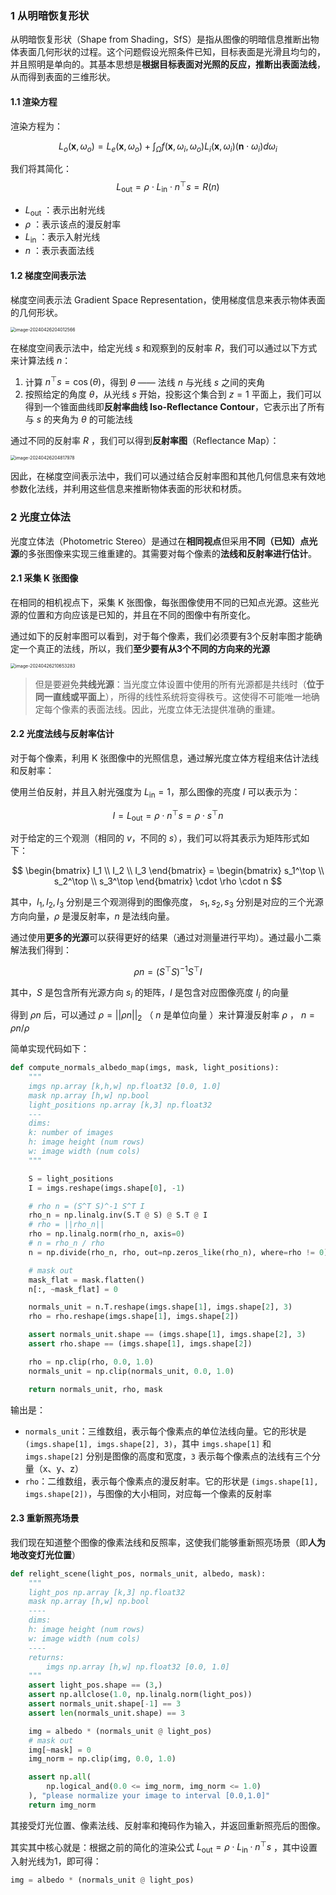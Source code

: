 ### 1 从明暗恢复形状

从明暗恢复形状（Shape from Shading，SfS）是指从图像的明暗信息推断出物体表面几何形状的过程。这个问题假设光照条件已知，目标表面是光滑且均匀的，并且照明是单向的。其基本思想是**根据目标表面对光照的反应，推断出表面法线**，从而得到表面的三维形状。

#### 1.1 渲染方程

渲染方程为：

$$
L_o(\mathbf{x}, \omega_o) = L_e(\mathbf{x}, \omega_o) + \int_{\Omega} f(\mathbf{x}, \omega_i, \omega_o) L_i(\mathbf{x}, \omega_i) (\mathbf{n} \cdot \omega_i) d\omega_i
$$

我们将其简化：
$$
L_{\text{out}} = \rho \cdot L_{\text{in}} \cdot n^\top s = R(n)
$$

-  $L_{\text{out}}$ ：表示出射光线
-  $\rho$ ：表示该点的漫反射率
-  $L_{\text{in}}$ ：表示入射光线
-  $n$ ：表示表面法线

#### 1.2 梯度空间表示法

梯度空间表示法 Gradient Space Representation，使用梯度信息来表示物体表面的几何形状。

<img src="https://img-blog.csdnimg.cn/img_convert/3cb155cad55abef12e6d9ae0658becd0.png" alt="image-20240426204012566" style="zoom:50%;" />

在梯度空间表示法中，给定光线 $s$ 和观察到的反射率 $R$，我们可以通过以下方式来计算法线 $n$：

1. 计算 $n^\top s = \cos(\theta)$，得到 $\theta$ —— 法线 $n$ 与光线 $s$ 之间的夹角
2. 按照给定的角度 $\theta$，从光线 $s$ 开始，投影这个集合到 $z = 1$ 平面上，我们可以得到一个锥面曲线即**反射率曲线 Iso-Reflectance Contour**，它表示出了所有与 $s$ 的夹角为 $\theta$ 的可能法线



通过不同的反射率 $R$ ，我们可以得到**反射率图**（Reflectance Map）：

<img src="https://img-blog.csdnimg.cn/img_convert/c2c8365cca94388267c8e458bbb2469f.png" alt="image-20240426204817978" style="zoom:50%;" />

因此，在梯度空间表示法中，我们可以通过结合反射率图和其他几何信息来有效地参数化法线，并利用这些信息来推断物体表面的形状和材质。



### 2 光度立体法

光度立体法（Photometric Stereo）是通过在**相同视点**但采用**不同（已知）点光源**的多张图像来实现三维重建的。其需要对每个像素的**法线和反射率进行估计**。

#### 2.1 采集 K 张图像

在相同的相机视点下，采集 K 张图像，每张图像使用不同的已知点光源。这些光源的位置和方向应该是已知的，并且在不同的图像中有所变化。

通过如下的反射率图可以看到，对于每个像素，我们必须要有3个反射率图才能确定一个真正的法线，所以，我们**至少要有从3个不同的方向来的光源**

<img src="https://img-blog.csdnimg.cn/img_convert/dfa5457225d574d13507bf9066b8e9d5.png" alt="image-20240426210653283" style="zoom:50%;" />

> 但是要避免**共线光源**：当光度立体设置中使用的所有光源都是共线时（**位于同一直线或平面上**），所得的线性系统将变得秩亏。这使得不可能唯一地确定每个像素的表面法线。因此，光度立体无法提供准确的重建。



#### 2.2 光度法线与反射率估计

对于每个像素，利用 K 张图像中的光照信息，通过解光度立体方程组来估计法线和反射率：

使用兰伯反射，并且入射光强度为 $L_{\text{in}} = 1$，那么图像的亮度 $I$ 可以表示为：

$$
I = L_{\text{out}} = \rho \cdot n^\top s = \rho \cdot s^\top n
$$

对于给定的三个观测（相同的 $v$，不同的 $s$），我们可以将其表示为矩阵形式如下：

$$
\begin{bmatrix} I_1 \\ I_2 \\ I_3 \end{bmatrix} = \begin{bmatrix} s_1^\top \\ s_2^\top \\ s_3^\top \end{bmatrix} \cdot \rho \cdot n
$$

其中，$I_1, I_2, I_3$ 分别是三个观测得到的图像亮度， $s_1, s_2, s_3$ 分别是对应的三个光源方向向量，$\rho$ 是漫反射率，$n$ 是法线向量。



通过使用**更多的光源**可以获得更好的结果（通过对测量进行平均）。通过最小二乘解法我们得到：

$$
\rho n = (S^\top S)^{-1}S^\top I
$$

其中，$S$ 是包含所有光源方向 $s_i$ 的矩阵，$I$ 是包含对应图像亮度 $I_i$ 的向量

得到 $\rho n$ 后，可以通过 $\rho = ||\rho n||_2$ （ $n$ 是单位向量 ）来计算漫反射率 $\rho$ ， $n = \rho n / \rho$



简单实现代码如下：

```python
def compute_normals_albedo_map(imgs, mask, light_positions):
    """
    imgs np.array [k,h,w] np.float32 [0.0, 1.0]
    mask np.array [h,w] np.bool
    light_positions np.array [k,3] np.float32
    ---
    dims:
    k: number of images
    h: image height (num rows)
    w: image width (num cols)
    """

    S = light_positions
    I = imgs.reshape(imgs.shape[0], -1)

    # rho n = (S^T S)^-1 S^T I
    rho_n = np.linalg.inv(S.T @ S) @ S.T @ I
    # rho = ||rho_n||
    rho = np.linalg.norm(rho_n, axis=0)
    # n = rho_n / rho
    n = np.divide(rho_n, rho, out=np.zeros_like(rho_n), where=rho != 0)

    # mask out
    mask_flat = mask.flatten()
    n[:, ~mask_flat] = 0

    normals_unit = n.T.reshape(imgs.shape[1], imgs.shape[2], 3)
    rho = rho.reshape(imgs.shape[1], imgs.shape[2])

    assert normals_unit.shape == (imgs.shape[1], imgs.shape[2], 3)
    assert rho.shape == (imgs.shape[1], imgs.shape[2])

    rho = np.clip(rho, 0.0, 1.0)
    normals_unit = np.clip(normals_unit, 0.0, 1.0)

    return normals_unit, rho, mask
```

输出是：

- `normals_unit`：三维数组，表示每个像素点的单位法线向量。它的形状是 `(imgs.shape[1], imgs.shape[2], 3)`，其中 `imgs.shape[1]` 和 `imgs.shape[2]` 分别是图像的高度和宽度，`3` 表示每个像素点的法线有三个分量（x、y、z）
- `rho`：二维数组，表示每个像素点的漫反射率。它的形状是 `(imgs.shape[1], imgs.shape[2])`，与图像的大小相同，对应每一个像素的反射率



#### 2.3 重新照亮场景

我们现在知道整个图像的像素法线和反照率，这使我们能够重新照亮场景（即**人为地改变灯光位置**）

```python
def relight_scene(light_pos, normals_unit, albedo, mask):
    """
    light_pos np.array [k,3] np.float32
    mask np.array [h,w] np.bool
    ----
    dims:
    h: image height (num rows)
    w: image width (num cols)
    ----
    returns:
        imgs np.array [h,w] np.float32 [0.0, 1.0]
    """
    assert light_pos.shape == (3,)
    assert np.allclose(1.0, np.linalg.norm(light_pos))
    assert normals_unit.shape[-1] == 3
    assert len(normals_unit.shape) == 3

    img = albedo * (normals_unit @ light_pos)
    # mask out
    img[~mask] = 0
    img_norm = np.clip(img, 0.0, 1.0)

    assert np.all(
        np.logical_and(0.0 <= img_norm, img_norm <= 1.0)
    ), "please normalize your image to interval [0.0,1.0]"
    return img_norm
```

其接受灯光位置、像素法线、反射率和掩码作为输入，并返回重新照亮后的图像。

其实其中核心就是：根据之前的简化的渲染公式 $L_{\text{out}} = \rho \cdot L_{\text{in}} \cdot n^\top s$ ，其中设置入射光线为1，即可得：

```python
img = albedo * (normals_unit @ light_pos)
```
